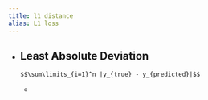 ```yaml
---
title: l1 distance
alias: L1 loss
---
```


- Least Absolute Deviation
    -
      $$\sum\limits_{i=1}^n |y_{true} - y_{predicted}|$$
    -